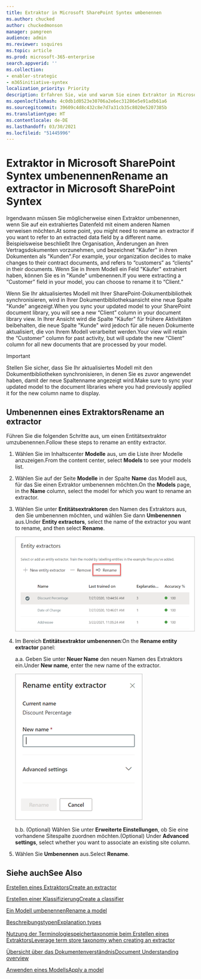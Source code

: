 ```yaml
---
title: Extraktor in Microsoft SharePoint Syntex umbenennen
ms.author: chucked
author: chuckedmonson
manager: pamgreen
audience: admin
ms.reviewer: ssquires
ms.topic: article
ms.prod: microsoft-365-enterprise
search.appverid: ''
ms.collection:
- enabler-strategic
- m365initiative-syntex
localization_priority: Priority
description: Erfahren Sie, wie und warum Sie einen Extraktor in Microsoft SharePoint Syntex umbenennen.
ms.openlocfilehash: 4c0db1d0523e30706a2e6ec31286e5e91adb61a6
ms.sourcegitcommit: 39609c4d8c432c8e7d7a31cb35c8020e5207385b
ms.translationtype: HT
ms.contentlocale: de-DE
ms.lasthandoff: 03/30/2021
ms.locfileid: "51445996"
---
```

# <a name="rename-an-extractor-in-microsoft-sharepoint-syntex"></a><span data-ttu-id="81702-103">Extraktor in Microsoft SharePoint Syntex umbenennen</span><span class="sxs-lookup"><span data-stu-id="81702-103">Rename an extractor in Microsoft SharePoint Syntex</span></span>

<span data-ttu-id="81702-104">Irgendwann müssen Sie möglicherweise einen Extraktor umbenennen, wenn Sie auf ein extrahiertes Datenfeld mit einem anderen Namen verweisen möchten.</span><span class="sxs-lookup"><span data-stu-id="81702-104">At some point, you might need to rename an extractor if you want to refer to an extracted data field by a different name.</span></span> <span data-ttu-id="81702-105">Beispielsweise beschließt Ihre Organisation, Änderungen an ihren Vertragsdokumenten vorzunehmen, und bezeichnet "Käufer" in ihren Dokumenten als "Kunden".</span><span class="sxs-lookup"><span data-stu-id="81702-105">For example, your organization decides to make changes to their contract documents, and refers to “customers” as “clients” in their documents.</span></span> <span data-ttu-id="81702-106">Wenn Sie in Ihrem Modell ein Feld "Käufer" extrahiert haben, können Sie es in "Kunde" umbenennen.</span><span class="sxs-lookup"><span data-stu-id="81702-106">If you were extracting a “Customer” field in your model, you can choose to rename it to “Client.”</span></span>

<span data-ttu-id="81702-107">Wenn Sie Ihr aktualisiertes Modell mit Ihrer SharePoint-Dokumentbibliothek synchronisieren, wird in Ihrer Dokumentbibliotheksansicht eine neue Spalte "Kunde" angezeigt.</span><span class="sxs-lookup"><span data-stu-id="81702-107">When you sync your updated model to your SharePoint document library, you will see a new “Client” column in your document library view.</span></span> <span data-ttu-id="81702-108">In Ihrer Ansicht wird die Spalte "Käufer" für frühere Aktivitäten beibehalten, die neue Spalte "Kunde" wird jedoch für alle neuen Dokumente aktualisiert, die von Ihrem Modell verarbeitet werden.</span><span class="sxs-lookup"><span data-stu-id="81702-108">Your view will retain the “Customer” column for past activity, but will update the new “Client” column for all new documents that are processed by your model.</span></span> 

> [!IMPORTANT]
>  <span data-ttu-id="81702-109">Stellen Sie sicher, dass Sie Ihr aktualisiertes Modell mit den Dokumentbibliotheken synchronisieren, in denen Sie es zuvor angewendet haben, damit der neue Spaltenname angezeigt wird.</span><span class="sxs-lookup"><span data-stu-id="81702-109">Make sure to sync your updated model to the document libraries where you had previously applied it for the new column name to display.</span></span> 

## <a name="rename-an-extractor"></a><span data-ttu-id="81702-110">Umbenennen eines Extraktors</span><span class="sxs-lookup"><span data-stu-id="81702-110">Rename an extractor</span></span>

<span data-ttu-id="81702-111">Führen Sie die folgenden Schritte aus, um einen Entitätsextraktor umzubenennen.</span><span class="sxs-lookup"><span data-stu-id="81702-111">Follow these steps to rename an entity extractor.</span></span>

1. <span data-ttu-id="81702-112">Wählen Sie im Inhaltscenter **Modelle** aus, um die Liste ihrer Modelle anzuzeigen.</span><span class="sxs-lookup"><span data-stu-id="81702-112">From the content center, select **Models** to see your models list.</span></span>

2. <span data-ttu-id="81702-113">Wählen Sie auf der Seite **Modelle** in der Spalte **Name** das Modell aus, für das Sie einen Extraktor umbenennen möchten.</span><span class="sxs-lookup"><span data-stu-id="81702-113">On the **Models** page, in the **Name** column, select the model for which you want to rename an extractor.</span></span>

3. <span data-ttu-id="81702-114">Wählen Sie unter **Entitätsextraktoren** den Namen des Extraktors aus, den Sie umbenennen möchten, und wählen Sie dann **Umbenennen** aus.</span><span class="sxs-lookup"><span data-stu-id="81702-114">Under **Entity extractors**, select the name of the extractor you want to rename, and then select **Rename**.</span></span></br>

    ![Screenshot des Abschnitts "Entitätsextraktoren" mit einem ausgewählten Extraktor mit hervorgehobener Option "Umbenennen".](../media/content-understanding/entity-extractor-rename.png) </br>

4. <span data-ttu-id="81702-116">Im Bereich **Entitätsextraktor umbenennen**:</span><span class="sxs-lookup"><span data-stu-id="81702-116">On the **Rename entity extractor** panel:</span></span>

   <span data-ttu-id="81702-117">a.</span><span class="sxs-lookup"><span data-stu-id="81702-117">a.</span></span> <span data-ttu-id="81702-118">Geben Sie unter **Neuer Name** den neuen Namen des Extraktors ein.</span><span class="sxs-lookup"><span data-stu-id="81702-118">Under **New name**, enter the new name of the extractor.</span></span></br>

    ![Screenshot mit dem Entitätsextraktions-Bedienfeld.](../media/content-understanding/rename-entity-extractor-panel.png) </br>

   <span data-ttu-id="81702-120">b.</span><span class="sxs-lookup"><span data-stu-id="81702-120">b.</span></span> <span data-ttu-id="81702-121">(Optional) Wählen Sie unter **Erweiterte Einstellungen**, ob Sie eine vorhandene Sitespalte zuordnen möchten.</span><span class="sxs-lookup"><span data-stu-id="81702-121">(Optional) Under **Advanced settings**, select whether you want to associate an existing site column.</span></span>

5. <span data-ttu-id="81702-122">Wählen Sie **Umbenennen** aus.</span><span class="sxs-lookup"><span data-stu-id="81702-122">Select **Rename**.</span></span>

## <a name="see-also"></a><span data-ttu-id="81702-123">Siehe auch</span><span class="sxs-lookup"><span data-stu-id="81702-123">See Also</span></span>
[<span data-ttu-id="81702-124">Erstellen eines Extraktors</span><span class="sxs-lookup"><span data-stu-id="81702-124">Create an extractor</span></span>](create-an-extractor.md)

[<span data-ttu-id="81702-125">Erstellen einer Klassifizierung</span><span class="sxs-lookup"><span data-stu-id="81702-125">Create a classifier</span></span>](create-a-classifier.md)

[<span data-ttu-id="81702-126">Ein Modell umbenennen</span><span class="sxs-lookup"><span data-stu-id="81702-126">Rename a model</span></span>](rename-a-model.md)

[<span data-ttu-id="81702-127">Beschreibungstypen</span><span class="sxs-lookup"><span data-stu-id="81702-127">Explanation types</span></span>](explanation-types-overview.md)

[<span data-ttu-id="81702-128">Nutzung der Terminologiespeichertaxonomie beim Erstellen eines Extraktors</span><span class="sxs-lookup"><span data-stu-id="81702-128">Leverage term store taxonomy when creating an extractor</span></span>](leverage-term-store-taxonomy.md)

[<span data-ttu-id="81702-129">Übersicht über das Dokumentenverständnis</span><span class="sxs-lookup"><span data-stu-id="81702-129">Document Understanding overview</span></span>](document-understanding-overview.md)

[<span data-ttu-id="81702-130">Anwenden eines Modells</span><span class="sxs-lookup"><span data-stu-id="81702-130">Apply a model</span></span>](apply-a-model.md) 
